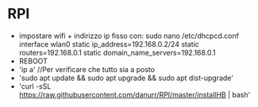 # RPI
- impostare wifi + indirizzo ip fisso con: 
    sudo nano /etc/dhcpcd.conf
      interface wlan0
      static ip_address=192.168.0.2/24
      static routers=192.168.0.1
      static domain_name_servers=192.168.0.1
- REBOOT
- 'ip a' //Per verificare che tutto sia a posto
- 'sudo apt update && sudo apt upgrade && sudo apt dist-upgrade'
- 'curl -sSL https://raw.githubusercontent.com/danurr/RPI/master/installHB | bash'

